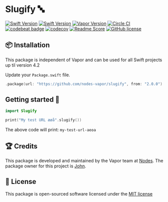 # Slugify :abc:
[![Swift Version](https://img.shields.io/badge/Swift-4-brightgreen.svg)](http://swift.org)
[![Swift Version](https://img.shields.io/badge/Swift-3-brightgreen.svg)](http://swift.org)
[![Vapor Version](https://img.shields.io/badge/Vapor-3-30B6FC.svg)](http://vapor.codes)
[![Circle CI](https://circleci.com/gh/nodes-vapor/slugify/tree/master.svg?style=shield)](https://circleci.com/gh/nodes-vapor/slugify)
[![codebeat badge](https://codebeat.co/badges/fcd2b9a6-3966-435a-b35c-cf18812d6d1f)](https://codebeat.co/projects/github-com-nodes-vapor-slugify-master)
[![codecov](https://codecov.io/gh/nodes-vapor/slugify/branch/master/graph/badge.svg)](https://codecov.io/gh/nodes-vapor/slugify)
[![Readme Score](http://readme-score-api.herokuapp.com/score.svg?url=https://github.com/nodes-vapor/slugify)](http://clayallsopp.github.io/readme-score?url=https://github.com/nodes-vapor/slugify)
[![GitHub license](https://img.shields.io/badge/license-MIT-blue.svg)](https://raw.githubusercontent.com/nodes-vapor/slugify/master/LICENSE)


## 📦 Installation

This package is independent of Vapor and can be used for all Swift projects up til version 4.2

Update your `Package.swift` file.
```swift
.package(url: "https://github.com/nodes-vapor/slugify", from: "2.0.0")
```


## Getting started 🚀

```swift
import Slugify
```

```swift
print("My test URL æøå".slugify())
```

The above code will print: `my-test-url-aeoa`


## 🏆 Credits

This package is developed and maintained by the Vapor team at [Nodes](https://www.nodes.dk).
The package owner for this project is [John](https://github.com/Mircea-Ciuchea).


## 📄 License

This package is open-sourced software licensed under the [MIT license](http://opensource.org/licenses/MIT)
